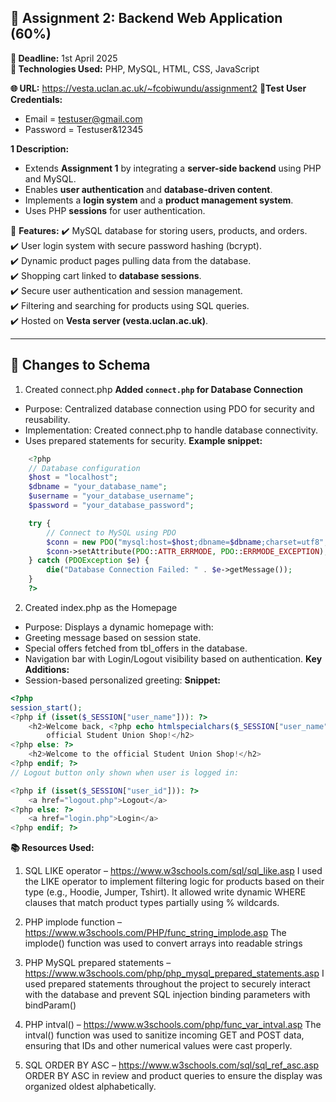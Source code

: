 
## 📂 Assignment 2: Backend Web Application (60%)
**📅 Deadline:** 1st April 2025  
**📌 Technologies Used:** PHP, MySQL, HTML, CSS, JavaScript  

**🌐 URL:** https://vesta.uclan.ac.uk/~fcobiwundu/assignment2 
**👤Test User Credentials:** 
- Email = testuser@gmail.com 
- Password = Testuser&12345

**1 Description:**
- Extends **Assignment 1** by integrating a **server-side backend** using PHP and MySQL.
- Enables **user authentication** and **database-driven content**.
- Implements a **login system** and a **product management system**.
- Uses PHP **sessions** for user authentication.

📌 **Features:**
✔️ MySQL database for storing users, products, and orders.  
✔️ User login system with secure password hashing (bcrypt).  
✔️ Dynamic product pages pulling data from the database.  
✔️ Shopping cart linked to **database sessions**.  
✔️ Secure user authentication and session management.  
✔️ Filtering and searching for products using SQL queries.  
✔️ Hosted on **Vesta server (vesta.uclan.ac.uk)**.  

---

## 🔧 Changes to Schema

1. Created connect.php 
**Added `connect.php` for Database Connection** 
 - Purpose: Centralized database connection using PDO for security and reusability.
 - Implementation: Created connect.php to handle database connectivity.
 - Uses prepared statements for security.
**Example snippet:**
```php
    <?php
    // Database configuration
    $host = "localhost"; 
    $dbname = "your_database_name";
    $username = "your_database_username";
    $password = "your_database_password";

    try {
        // Connect to MySQL using PDO
        $conn = new PDO("mysql:host=$host;dbname=$dbname;charset=utf8", $username,  $password);
        $conn->setAttribute(PDO::ATTR_ERRMODE, PDO::ERRMODE_EXCEPTION);
    } catch (PDOException $e) {
        die("Database Connection Failed: " . $e->getMessage());
    }
    ?>
```

2. Created index.php as the Homepage
 - Purpose: Displays a dynamic homepage with:
 - Greeting message based on session state.
 - Special offers fetched from tbl_offers in the database.
 - Navigation bar with Login/Logout visibility based on authentication.
**Key Additions:**
 - Session-based personalized greeting:
**Snippet:**
```php
<?php
session_start();
<?php if (isset($_SESSION["user_name"])): ?>
    <h2>Welcome back, <?php echo htmlspecialchars($_SESSION["user_name"]); ?> to the 
        official Student Union Shop!</h2>
<?php else: ?>
    <h2>Welcome to the official Student Union Shop!</h2>
<?php endif; ?>
// Logout button only shown when user is logged in:

<?php if (isset($_SESSION["user_id"])): ?>
    <a href="logout.php">Logout</a>
<?php else: ?>
    <a href="login.php">Login</a>
<?php endif; ?>
```

**📚 Resources Used:**
1. SQL LIKE operator – https://www.w3schools.com/sql/sql_like.asp
I used the LIKE operator to implement filtering logic for products based on their type (e.g., Hoodie, Jumper, Tshirt).
It allowed write dynamic WHERE clauses that match product types partially using % wildcards.

2. PHP implode function – https://www.w3schools.com/PHP/func_string_implode.asp
The implode() function was used to convert arrays into readable strings

3. PHP MySQL prepared statements – https://www.w3schools.com/php/php_mysql_prepared_statements.asp
I used prepared statements throughout the project to securely interact with the database and prevent SQL injection binding parameters with bindParam()

4. PHP intval() – https://www.w3schools.com/php/func_var_intval.asp
The intval() function was used to sanitize incoming GET and POST data, ensuring that IDs and other numerical values were cast properly.

5. SQL ORDER BY ASC – https://www.w3schools.com/sql/sql_ref_asc.asp
ORDER BY ASC in review and product queries to ensure the display was organized oldest  alphabetically.
